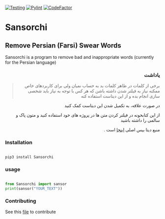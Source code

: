 [![Testing](https://github.com/KomeilParseh/Sansorchi/actions/workflows/test.yml/badge.svg)](https://github.com/KomeilParseh/Sansorchi/actions/workflows/test.yml)
[![Pylint](https://github.com/KomeilParseh/Sansorchi/actions/workflows/pylint.yml/badge.svg)](https://github.com/KomeilParseh/Sansorchi/actions/workflows/pylint.yml)
[![CodeFactor](https://www.codefactor.io/repository/github/komeilparseh/sansorchi/badge)](https://www.codefactor.io/repository/github/komeilparseh/sansorchi)

# Sansorchi

## Remove Persian (Farsi) Swear Words

Sansorchi is a program to remove bad and inappropriate words (currently for the Persian language)

<div dir="rtl">

### یاداشت

> برخی از کلمات در ظاهر کلمات بد به حساب نمیان ولی برای کاربردهای خاص ممکنه نیاز به فیلتر شدن داشته باشن که هر کس با توجه به نیاز باید شخصی سازی انجام بده و از این دیتاست استفاده کنه

در صورت علاقه، به تکمیل شدن این دیتاست کمک کنید

از این کتابخونه در فیلتر کردن متن ها در پروژه های خود استفاده کنید و متون پاک و سالمی را داشته باشید

منبع دیتا بیس اصلی [اینجا](https://github.com/amirshnll/Persian-Swear-Words) است .

</div>

### Installation

```bash

pip3 install Sansorchi

```

### usage

```python

from Sansorchi import sansor
print(sansor("YOUR_TEXT"))

```

### Contributing

See this [file](https://github.com/KomeilParseh/Sansorchi/blob/main/CONTRIBUTING.md) to contribute
